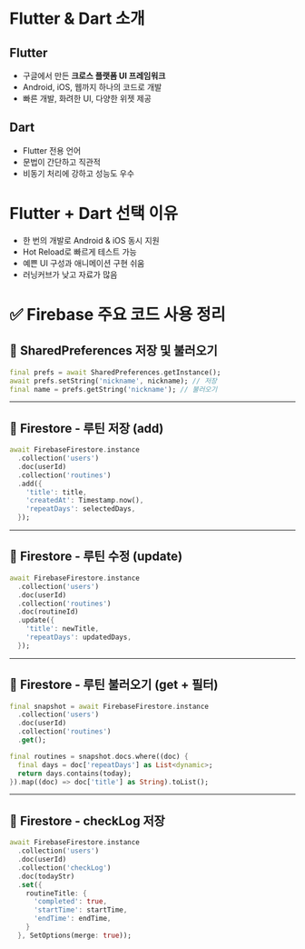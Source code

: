 # Flutter & Dart 소개

## Flutter
- 구글에서 만든 **크로스 플랫폼 UI 프레임워크**
- Android, iOS, 웹까지 하나의 코드로 개발
- 빠른 개발, 화려한 UI, 다양한 위젯 제공

## Dart
- Flutter 전용 언어
- 문법이 간단하고 직관적
- 비동기 처리에 강하고 성능도 우수

#  Flutter + Dart 선택 이유
- 한 번의 개발로 Android & iOS 동시 지원
- Hot Reload로 빠르게 테스트 가능
- 예쁜 UI 구성과 애니메이션 구현 쉬움
- 러닝커브가 낮고 자료가 많음



# ✅ Firebase 주요 코드 사용 정리

## 📌 SharedPreferences 저장 및 불러오기

```dart
final prefs = await SharedPreferences.getInstance();
await prefs.setString('nickname', nickname); // 저장
final name = prefs.getString('nickname'); // 불러오기
```

---

## 📌 Firestore - 루틴 저장 (add)

```dart
await FirebaseFirestore.instance
  .collection('users')
  .doc(userId)
  .collection('routines')
  .add({
    'title': title,
    'createdAt': Timestamp.now(),
    'repeatDays': selectedDays,
  });
```

---

## 📌 Firestore - 루틴 수정 (update)

```dart
await FirebaseFirestore.instance
  .collection('users')
  .doc(userId)
  .collection('routines')
  .doc(routineId)
  .update({
    'title': newTitle,
    'repeatDays': updatedDays,
  });
```

---

## 📌 Firestore - 루틴 불러오기 (get + 필터)

```dart
final snapshot = await FirebaseFirestore.instance
  .collection('users')
  .doc(userId)
  .collection('routines')
  .get();

final routines = snapshot.docs.where((doc) {
  final days = doc['repeatDays'] as List<dynamic>;
  return days.contains(today);
}).map((doc) => doc['title'] as String).toList();
```

---

## 📌 Firestore - checkLog 저장

```dart
await FirebaseFirestore.instance
  .collection('users')
  .doc(userId)
  .collection('checkLog')
  .doc(todayStr)
  .set({
    routineTitle: {
      'completed': true,
      'startTime': startTime,
      'endTime': endTime,
    }
  }, SetOptions(merge: true));
```

